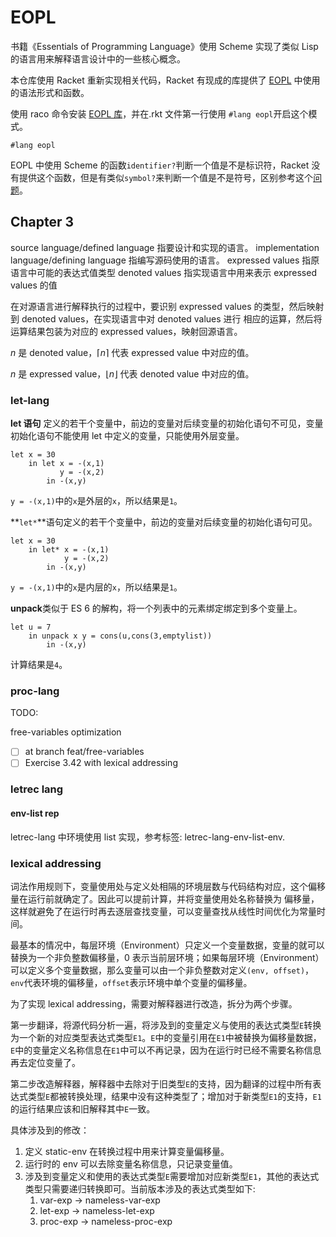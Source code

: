 # EOPL

书籍《Essentials of Programming Language》使用 Scheme 实现了类似 Lisp 的语言用来解释语言设计中的一些核心概念。

本仓库使用 Racket 重新实现相关代码，Racket 有现成的库提供了 [EOPL](https://docs.racket-lang.org/eopl/index.html) 中使用的语法形式和函数。

使用 raco 命令安装 [EOPL 库](https://github.com/racket/eopl)，并在.rkt 文件第一行使用 `#lang eopl`开启这个模式。

```rkt
#lang eopl
```

EOPL 中使用 Scheme 的函数`identifier?`判断一个值是不是标识符，Racket 没有提供这个函数，但是有类似`symbol?`来判断一个值是不是符号，区别参考这个[问题](https://stackoverflow.com/questions/48393025/difference-between-an-identifier-and-symbol-in-scheme)。

## Chapter 3

source language/defined language 指要设计和实现的语言。
implementation language/defining language 指编写源码使用的语言。
expressed values 指原语言中可能的表达式值类型
denoted values 指实现语言中用来表示 expressed values 的值

在对源语言进行解释执行的过程中，要识别 expressed values 的类型，然后映射到 denoted values，在实现语言中对 denoted values 进行
相应的运算，然后将运算结果包装为对应的 expressed values，映射回源语言。

$n$ 是 denoted value，$\lceil n \rceil$ 代表 expressed value 中对应的值。

$n$ 是 expressed value，$\lfloor n \rfloor$ 代表 denoted value 中对应的值。

### let-lang

**let 语句** 定义的若干个变量中，前边的变量对后续变量的初始化语句不可见，变量初始化语句不能使用 let 中定义的变量，只能使用外层变量。

```rkt
let x = 30
    in let x = -(x,1)
           y = -(x,2)
        in -(x,y)
```

`y = -(x,1)`中的`x`是外层的`x`，所以结果是`1`。

**`let*`**语句定义的若干个变量中，前边的变量对后续变量的初始化语句可见。

```rkt
let x = 30
    in let* x = -(x,1)
            y = -(x,2)
        in -(x,y)
```

`y = -(x,1)`中的`x`是内层的`x`，所以结果是`1`。

**unpack**类似于 ES 6 的解构，将一个列表中的元素绑定绑定到多个变量上。

```
let u = 7
    in unpack x y = cons(u,cons(3,emptylist))
        in -(x,y)
```

计算结果是`4`。

### proc-lang

TODO:

free-variables optimization

- [ ] at branch feat/free-variables
- [ ] Exercise 3.42 with lexical addressing

### letrec lang

#### env-list rep

letrec-lang 中环境使用 list 实现，参考标签: letrec-lang-env-list-env.

### lexical addressing

词法作用规则下，变量使用处与定义处相隔的环境层数与代码结构对应，这个偏移量在运行前就确定了。因此可以提前计算，并将变量使用处名称替换为
偏移量，这样就避免了在运行时再去逐层查找变量，可以变量查找从线性时间优化为常量时间。

最基本的情况中，每层环境（Environment）只定义一个变量数据，变量的就可以替换为一个非负整数偏移量，0 表示当前层环境；如果每层环境（Environment）
可以定义多个变量数据，那么变量可以由一个非负整数对定义`(env, offset)`，`env`代表环境的偏移量，`offset`表示环境中单个变量的偏移量。

为了实现 lexical addressing，需要对解释器进行改造，拆分为两个步骤。

第一步翻译，将源代码分析一遍，将涉及到的变量定义与使用的表达式类型`E`转换为一个新的对应类型表达式类型`E1`。`E`中的变量引用在`E1`中被替换为偏移量数据，`E`中的变量定义名称信息在`E1`中可以不再记录，因为在运行时已经不需要名称信息再去定位变量了。

第二步改造解释器，解释器中去除对于旧类型`E`的支持，因为翻译的过程中所有表达式类型`E`都被转换处理，结果中没有这种类型了；增加对于新类型`E1`的支持，`E1`的运行结果应该和旧解释其中`E`一致。

具体涉及到的修改：

1. 定义 static-env 在转换过程中用来计算变量偏移量。
1. 运行时的 env 可以去除变量名称信息，只记录变量值。
1. 涉及到变量定义和使用的表达式类型`E`需要增加对应新类型`E1`，其他的表达式类型只需要递归转换即可。当前版本涉及的表达式类型如下:
   1. var-exp -> nameless-var-exp
   1. let-exp -> nameless-let-exp
   1. proc-exp -> nameless-proc-exp
